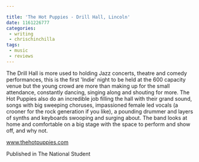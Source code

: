 ```yaml
---

title: 'The Hot Puppies - Drill Hall, Lincoln'
date: 1161226777
categories:
 - writing
 - chrischinchilla
tags: 
 - music 
 - reviews
---
```


The Drill Hall is more used to holding Jazz concerts, theatre and comedy performances, this is the first 'Indie' night to be held at the 600 capacity venue but the young crowd are more than making up for the small attendance, constantly dancing, singing along and shouting for more. The Hot Puppies also do an incredible job filling the hall with their grand sound, songs with big sweeping choruses, impassioned female led vocals (a crooner for the rock generation if you like), a pounding drummer and layers of synths and keyboards swooping and surging about. The band looks at home and comfortable on a big stage with the space to perform and show off, and why not.

<a href='https://www.thehotpuppies.com' target='_blank'>www.thehotpuppies.com</a>

Published in The National Student

